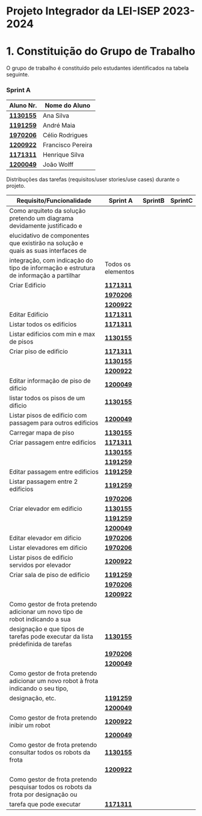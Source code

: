 # Projeto Integrador da LEI-ISEP 2023-2024

# 1. Constituição do Grupo de Trabalho

O grupo de trabalho é constituído pelo estudantes identificados na tabela seguinte.

### Sprint A
| Aluno Nr.                           | Nome do Aluno     |
| ------------------------------------| ----------------- |
| **[1130155](1130155/Readme.md)**    | Ana Silva         |
| **[1191259](1191259/Readme.md)**    | André Maia        |
| **[1970206](1970206/Readme.md)**    | Célio Rodrigues   |
| **[1200922](1200922/Readme.md)**    | Francisco Pereira |
| **[1171311](1171311/Readme.md)**    | Henrique Silva    |
| **[1200049](1200049/Readme.md)**    | João Wolff        |

Distribuções das tarefas (requisitos/user stories/use cases) durante o projeto.

| Requisito/Funcionalidade                                                               | Sprint A                           | SprintB           |SprintC           |
|----------------------------------------------------------------------------------------|------------------------------------|-------------------|------------------|
| Como arquiteto da solução pretendo um diagrama devidamente justificado e 
|elucidativo de componentes que existirão na solução e quais as suas interfaces de 
|integração, com indicação do tipo de informação e estrutura de informação a partilhar   | Todos os elementos                 |                   |                  |
| Criar Edificio                                                                         | **[1171311](1171311)**             |                   |                  |
|                                                                                        | **[1970206](1970206)**             |                   |                  |
|                                                                                        | **[1200922](1200922)**             |                   |                  | 
| Editar Edificio                                                                        | **[1171311](1171311)**             |                   |                  |
| Listar todos os edificios                                                              | **[1171311](1171311)**             |                   |                  |
| Listar edificios com min e max de pisos                                                | **[1130155](1130155)**             |                   |                  |
| Criar piso de edificio                                                                 | **[1171311](1171311)**             |                   |                  |
|                                                                                        | **[1130155](1130155)**             |                   |                  |
|                                                                                        | **[1200922](1200922)**             |                   |                  |
| Editar informação de piso de dificio                                                   | **[1200049](1200049)**             |                   |                  |
| listar todos os pisos de um dificio                                                    | **[1130155](1130155)**             |                   |                  |
| Listar pisos de edificio com passagem para outros edificios                            | **[1200049](1200049)**             |                   |                  |
| Carregar mapa de piso                                                                  | **[1130155](1130155)**             |                   |                  |
| Criar passagem entre edificios                                                         | **[1171311](1171311)**             |                   |                  |
|                                                                                        | **[1130155](1130155)**             |                   |                  |
|                                                                                        | **[1191259](1191259)**             |                   |                  |
| Editar passagem entre edificios                                                        | **[1191259](1191259)**             |                   |                  |
| Listar passagem entre 2 edificios                                                      | **[1191259](1191259)**             |                   |                  |
|                                                                                        | **[1970206](1970206)**             |                   |                  |
| Criar elevador em edificio                                                             | **[1130155](1130155)**             |                   |                  |
|                                                                                        | **[1191259](1191259)**             |                   |                  |
|                                                                                        | **[1200049](1200049)**             |                   |                  |
| Editar elevador em dificio                                                             | **[1970206](1970206)**             |                   |                  |
| Listar elevadores em dificio                                                           | **[1970206](1970206)**             |                   |                  |
| Listar pisos de edificio servidos por elevador                                         | **[1200922](1200922)**             |                   |                  |
| Criar sala de piso de edificio                                                         | **[1191259](191259)**              |                   |                  |
|                                                                                        | **[1970206](1970206)**             |                   |                  |
|                                                                                        | **[1200922](1200922)**             |                   |                  |
| Como gestor de frota pretendo adicionar um novo tipo de robot indicando a sua
| designação e que tipos de tarefas pode executar da lista prédefinida de tarefas        | **[1130155](1130155)**             |                   |                  |
|                                                                                        | **[1970206](1970206)**             |                   |                  |
|                                                                                        | **[1200049](1200049)**             |                   |                  |
| Como gestor de frota pretendo adicionar um novo robot à frota indicando o seu tipo,
| designação, etc.                                                                       | **[1191259](1191259)**             |                   |                  |
|                                                                                        | **[1200049](1200049)**             |                   |                  |
| Como gestor de frota pretendo inibir um robot                                          | **[1200922](1200922)**             |                   |                  |
|                                                                                        | **[1200049](1200049)**             |                   |                  |
| Como gestor de frota pretendo consultar todos os robots da frota                       | **[1130155](1130155)**             |                   |                  |
|                                                                                        | **[1200922](1200922)**             |                   |                  |
| Como gestor de frota pretendo pesquisar todos os robots da frota por designação ou 
| tarefa que pode executar                                                               | **[1171311](1171311)**             |                   |                  |